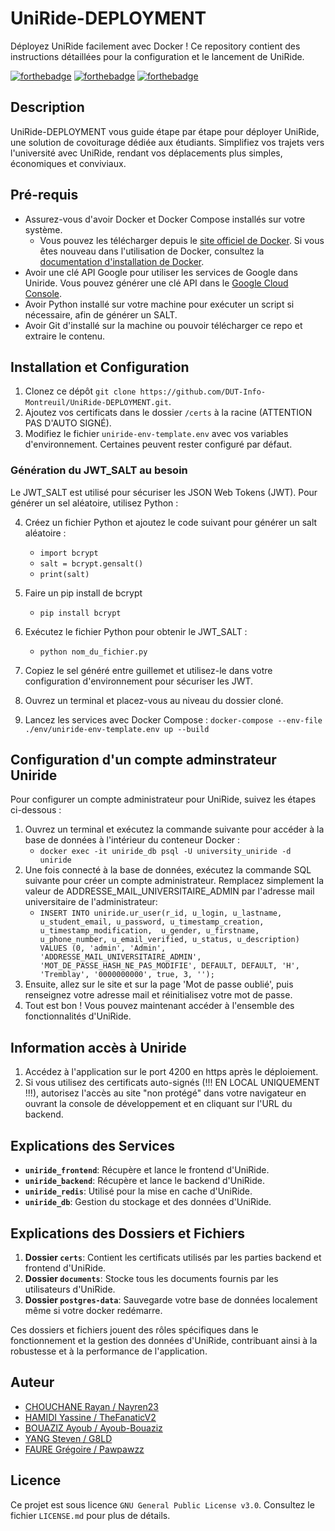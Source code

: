 # UniRide-DEPLOYMENT

Déployez UniRide facilement avec Docker ! Ce repository contient des instructions détaillées pour la configuration et le lancement de UniRide.

[![forthebadge](https://forthebadge.com/images/badges/built-with-love.svg)](http://forthebadge.com)
[![forthebadge](https://forthebadge.com/images/badges/docker-container.svg)](http://forthebadge.com)  [![forthebadge](https://forthebadge.com/images/badges/built-by-developers.svg)](http://forthebadge.com)

## Description

UniRide-DEPLOYMENT vous guide étape par étape pour déployer UniRide, une solution de covoiturage dédiée aux étudiants. 
Simplifiez vos trajets vers l'université avec UniRide, rendant vos déplacements plus simples, économiques et conviviaux.

## Pré-requis

- Assurez-vous d'avoir Docker et Docker Compose installés sur votre système. 
  - Vous pouvez les télécharger depuis le [site officiel de Docker](https://www.docker.com/get-started). Si vous êtes nouveau dans l'utilisation de Docker, consultez la [documentation d'installation de Docker](https://docs.docker.com/get-docker/).
- Avoir une clé API Google pour utiliser les services de Google dans Uniride. Vous pouvez générer une clé API dans le [Google Cloud Console](https://console.cloud.google.com/welcome/new?walkthrough_id=maps_enable_api).
- Avoir Python installé sur votre machine pour exécuter un script si nécessaire, afin de générer un SALT.
- Avoir Git d'installé sur la machine ou pouvoir télécharger ce repo et extraire le contenu.


## Installation et Configuration
1. Clonez ce dépôt `git clone https://github.com/DUT-Info-Montreuil/UniRide-DEPLOYMENT.git`.
2. Ajoutez vos certificats dans le dossier `/certs` à la racine (ATTENTION PAS D'AUTO SIGNÉ).
3. Modifiez le fichier `uniride-env-template.env` avec vos variables d'environnement. Certaines peuvent rester configuré par défaut.

### Génération du JWT_SALT au besoin

Le JWT_SALT est utilisé pour sécuriser les JSON Web Tokens (JWT). Pour générer un sel aléatoire, utilisez Python :

4. Créez un fichier Python et ajoutez le code suivant pour générer un salt aléatoire : 
   - `import bcrypt`
   - `salt = bcrypt.gensalt()`
   - `print(salt)`
5. Faire un pip install de bcrypt
   - `pip install bcrypt`

6. Exécutez le fichier Python pour obtenir le JWT_SALT :
   - `python nom_du_fichier.py`
7. Copiez le sel généré entre guillemet et utilisez-le dans votre configuration d'environnement pour sécuriser les JWT.

8. Ouvrez un terminal et placez-vous au niveau du dossier cloné.
9. Lancez les services avec Docker Compose : `docker-compose --env-file ./env/uniride-env-template.env up --build`

## Configuration d'un compte adminstrateur Uniride
Pour configurer un compte administrateur pour UniRide, suivez les étapes ci-dessous :
1. Ouvrez un terminal et exécutez la commande suivante pour accéder à la base de données à l'intérieur du conteneur Docker :
   - `docker exec -it uniride_db psql -U university_uniride -d uniride`
2. Une fois connecté à la base de données, exécutez la commande SQL suivante pour créer un compte administrateur. Remplacez simplement la valeur de ADDRESSE_MAIL_UNIVERSITAIRE_ADMIN par l'adresse mail universitaire de l'administrateur:
   - `INSERT INTO uniride.ur_user(r_id, u_login, u_lastname, u_student_email, u_password, u_timestamp_creation, u_timestamp_modification,  u_gender, u_firstname, u_phone_number, u_email_verified, u_status, u_description) VALUES (0, 'admin', 'Admin', 'ADDRESSE_MAIL_UNIVERSITAIRE_ADMIN', 'MOT_DE_PASSE_HASH_NE_PAS_MODIFIE', DEFAULT, DEFAULT, 'H', 'Tremblay', '0000000000', true, 3, '');`
3. Ensuite, allez sur le site et sur la page 'Mot de passe oublié', puis renseignez votre adresse mail et réinitialisez votre mot de passe.
4. Tout est bon ! Vous pouvez maintenant accéder à l'ensemble des fonctionnalités d'UniRide.

## Information accès à Uniride
1. Accédez à l'application sur le port 4200 en https après le déploiement.
2. Si vous utilisez des certificats auto-signés (!!! EN LOCAL UNIQUEMENT !!!), autorisez l'accès au site "non protégé" dans votre navigateur en ouvrant la console de développement et en cliquant sur l'URL du backend.

## Explications des Services

- **`uniride_frontend`**: Récupère et lance le frontend d'UniRide.
- **`uniride_backend`**: Récupère et lance le backend d'UniRide.
- **`uniride_redis`**: Utilisé pour la mise en cache d'UniRide.
- **`uniride_db`**: Gestion du stockage et des données d'UniRide.

## Explications des Dossiers et Fichiers

1. **Dossier `certs`**: Contient les certificats utilisés par les parties backend et frontend d'UniRide.
2. **Dossier `documents`**: Stocke tous les documents fournis par les utilisateurs d'UniRide.
3. **Dossier `postgres-data`**: Sauvegarde votre base de données localement même si votre docker redémarre.

Ces dossiers et fichiers jouent des rôles spécifiques dans le fonctionnement et la gestion des données d'UniRide, contribuant ainsi à la robustesse et à la performance de l'application.

## Auteur

- [CHOUCHANE Rayan / Nayren23](https://github.com/Nayren23)
- [HAMIDI Yassine / TheFanaticV2](https://github.com/TheFanaticV2)
- [BOUAZIZ Ayoub / Ayoub-Bouaziz](https://github.com/Ayoub-Bouaziz)
- [YANG Steven / G8LD](https://github.com/G8LD)
- [FAURE Grégoire / Pawpawzz](https://github.com/Pawpawzz)

## Licence

Ce projet est sous licence `GNU General Public License v3.0`. Consultez le fichier `LICENSE.md` pour plus de détails.
